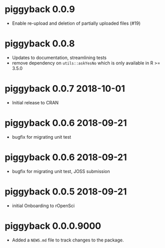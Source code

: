# piggyback 0.0.9

* Enable re-upload and deletion of partially uploaded files (#19)

# piggyback 0.0.8

* Updates to documentation, streamlining tests
* remove dependency on `utils::askYesNo` which is only available in R >= 3.5.0

# piggyback 0.0.7 2018-10-01

* Initial release to CRAN

# piggyback 0.0.6 2018-09-21

* bugfix for migrating unit test

# piggyback 0.0.6 2018-09-21

* bugfix for migrating unit test, JOSS submission

# piggyback 0.0.5 2018-09-21

* initial Onboarding to rOpenSci

# piggyback 0.0.0.9000

* Added a `NEWS.md` file to track changes to the package.
